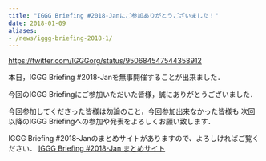 ```yaml
---
title: "IGGG Briefing #2018-Janにご参加ありがとうございました！"
date: 2018-01-09
aliases:
- /news/iggg-briefing-2018-1/
---
```


https://twitter.com/IGGGorg/status/950684547544358912

本日，IGGG Briefing #2018-Janを無事開催することが出来ました．

今回のIGGG Briefingにご参加いただいた皆様，誠にありがとうございました．

今回参加してくださった皆様は勿論のこと，今回参加出来なかった皆様も
次回以降のIGGG Briefingへの参加や発表をよろしくお願い致します．

IGGG Briefing #2018-Janのまとめサイトがありますので、よろしければご覧ください．
[IGGG Briefing #2018-Jan まとめサイト](https://www.iggg.org/wiki/?IGGG%20Briefing%20%EF%BC%832018-Jan)
